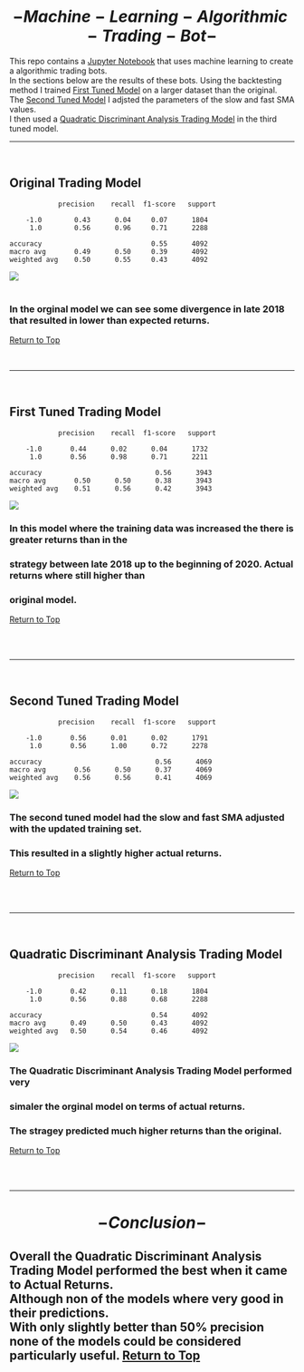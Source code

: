# $$-Machine-Learning-Algorithmic-Trading-Bot-$$

This repo contains a [Jupyter Notebook](./machine_learning_trading_bot.ipynb) that uses machine learning to create a algorithmic trading bots.<br>
In the sections below are the results of these bots. Using the backtesting method I trained [First Tuned Model](#original-trading-model) on a larger dataset than the original.<br>
The [Second Tuned Model](#second-tuned-trading-model) I adjsted the parameters of the slow and fast SMA values.<br>
I then used a [Quadratic Discriminant Analysis Trading Model](#quadratic-discriminant-analysis-trading-model) in the third tuned model.

---- 
<br>

## Original Trading Model
                precision    recall  f1-score   support

        -1.0        0.43      0.04     0.07      1804
         1.0        0.56      0.96     0.71      2288

    accuracy                           0.55      4092
    macro avg       0.49      0.50     0.39      4092
    weighted avg    0.50      0.55     0.43      4092

<img src='./Images/first_trading_model.png'><br><br>

### In the orginal model we can see some divergence in late 2018 that resulted in lower than expected returns.<br>
[Return to Top](#machine-learning-algorithmic-trading-bot)

<br>

----
<br>

## First Tuned Trading Model
                precision    recall  f1-score   support

        -1.0       0.44      0.02      0.04      1732
         1.0       0.56      0.98      0.71      2211

    accuracy                            0.56      3943
    macro avg       0.50      0.50      0.38      3943
    weighted avg    0.51      0.56      0.42      3943


<img src='./Images/first_tuned_trading_model.png'><br>

### In this model where the training data was increased the there is greater returns than in the 
### strategy between late 2018 up to the beginning of 2020. Actual returns where still higher than
### original model.
[Return to Top](#machine-learning-algorithmic-trading-bot)

<br><br>

---
<br>

## Second Tuned Trading Model
                precision    recall  f1-score   support

        -1.0       0.56      0.01      0.02      1791
         1.0       0.56      1.00      0.72      2278

    accuracy                            0.56      4069
    macro avg       0.56      0.50      0.37      4069
    weighted avg    0.56      0.56      0.41      4069


<img src='./Images/second_tuned_trading_model.png'><br>

### The second tuned model had the slow and fast SMA adjusted with the updated training set.
### This resulted in a slightly higher actual returns.
[Return to Top](#machine-learning-algorithmic-trading-bot)

<br><br>

---
<br>

## Quadratic Discriminant Analysis Trading Model
                precision    recall  f1-score   support

        -1.0       0.42      0.11      0.18      1804
         1.0       0.56      0.88      0.68      2288

    accuracy                           0.54      4092
    macro avg      0.49      0.50      0.43      4092
    weighted avg   0.50      0.54      0.46      4092

<img src='./Images/Quadratic_Discriminant_Analysis_Trading_Model.png'><br>

### The Quadratic Discriminant Analysis Trading Model performed very
### simaler the orginal model on terms of actual returns.
### The stragey predicted much higher returns than the original.
[Return to Top](#machine-learning-algorithmic-trading-bot)

<br><br>

---

# $$-Conclusion-$$

Overall the Quadratic Discriminant Analysis Trading Model performed the best when it came to Actual Returns.<br>
Although non of the models where very good in their predictions.<br>
With only slightly better than 50% precision none of the models could be considered particularly useful. 
[Return to Top](#machine-learning-algorithmic-trading-bot)
---
